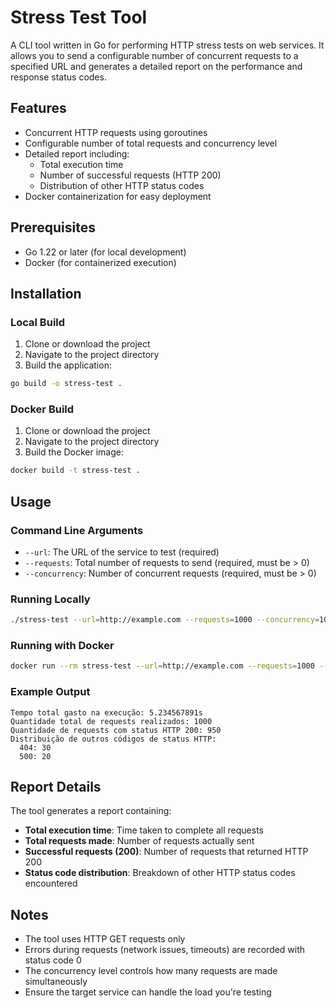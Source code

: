 # Stress Test Tool

A CLI tool written in Go for performing HTTP stress tests on web services. It allows you to send a configurable number of concurrent requests to a specified URL and generates a detailed report on the performance and response status codes.

## Features

- Concurrent HTTP requests using goroutines
- Configurable number of total requests and concurrency level
- Detailed report including:
  - Total execution time
  - Number of successful requests (HTTP 200)
  - Distribution of other HTTP status codes
- Docker containerization for easy deployment

## Prerequisites

- Go 1.22 or later (for local development)
- Docker (for containerized execution)

## Installation

### Local Build

1. Clone or download the project
2. Navigate to the project directory
3. Build the application:

```bash
go build -o stress-test .
```

### Docker Build

1. Clone or download the project
2. Navigate to the project directory
3. Build the Docker image:

```bash
docker build -t stress-test .
```

## Usage

### Command Line Arguments

- `--url`: The URL of the service to test (required)
- `--requests`: Total number of requests to send (required, must be > 0)
- `--concurrency`: Number of concurrent requests (required, must be > 0)

### Running Locally

```bash
./stress-test --url=http://example.com --requests=1000 --concurrency=10
```

### Running with Docker

```bash
docker run --rm stress-test --url=http://example.com --requests=1000 --concurrency=10
```

### Example Output

```
Tempo total gasto na execução: 5.234567891s
Quantidade total de requests realizados: 1000
Quantidade de requests com status HTTP 200: 950
Distribuição de outros códigos de status HTTP:
  404: 30
  500: 20
```

## Report Details

The tool generates a report containing:

- **Total execution time**: Time taken to complete all requests
- **Total requests made**: Number of requests actually sent
- **Successful requests (200)**: Number of requests that returned HTTP 200
- **Status code distribution**: Breakdown of other HTTP status codes encountered

## Notes

- The tool uses HTTP GET requests only
- Errors during requests (network issues, timeouts) are recorded with status code 0
- The concurrency level controls how many requests are made simultaneously
- Ensure the target service can handle the load you're testing